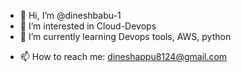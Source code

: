 - 👋 Hi, I’m @dineshbabu-1
- 👀 I’m interested in Cloud-Devops
- 🌱 I’m currently learning Devops tools, AWS, python
<!-- - 💞️ I’m looking to collaborate on ... -->
- 📫 How to reach me: dineshappu8124@gmail.com

<!---
dineshbabu-1/dineshbabu-1 is a ✨ special ✨ repository because its `README.md` (this file) appears on your GitHub profile.
You can click the Preview link to take a look at your changes.
--->
